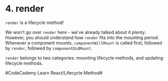 # 4. render
`render` is a lifecycle method!

We won't go over `render` here - we've already talked about it plenty. However, you should understand how `render` fits into the mounting period. Whenever a component mounts, `componentWillMount` is called first, followed by `render`, followed by `componentDidMount`.

`render` belongs to two categories: mounting lifecycle methods, and updating lifecycle methods. 


#CodeCademy Learn React/Lifecycle Method#